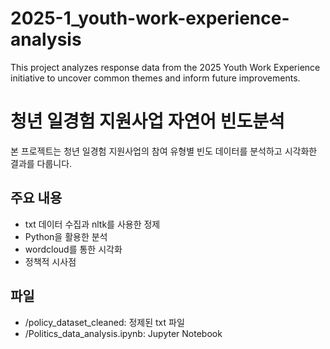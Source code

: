 # 2025-1_youth-work-experience-analysis
This project analyzes response data from the 2025 Youth Work Experience initiative to uncover common themes and inform future improvements.
# 청년 일경험 지원사업 자연어 빈도분석

본 프로젝트는 청년 일경험 지원사업의 참여 유형별
빈도 데이터를 분석하고 시각화한 결과를 다룹니다.

## 주요 내용
- txt 데이터 수집과 nltk를 사용한 정제
- Python을 활용한 분석
- wordcloud를 통한 시각화
- 정책적 시사점

## 파일
- /policy_dataset_cleaned: 정제된 txt 파일
- /Politics_data_analysis.ipynb: Jupyter Notebook
